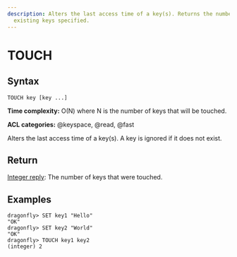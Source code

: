 ```yaml
---
description: Alters the last access time of a key(s). Returns the number of
  existing keys specified.
---
```


# TOUCH

## Syntax

    TOUCH key [key ...]

**Time complexity:** O(N) where N is the number of keys that will be touched.

**ACL categories:** @keyspace, @read, @fast

Alters the last access time of a key(s).
A key is ignored if it does not exist.

## Return

[Integer reply](https://redis.io/docs/reference/protocol-spec/#integers): The number of keys that were touched.

## Examples

```shell
dragonfly> SET key1 "Hello"
"OK"
dragonfly> SET key2 "World"
"OK"
dragonfly> TOUCH key1 key2
(integer) 2
```
